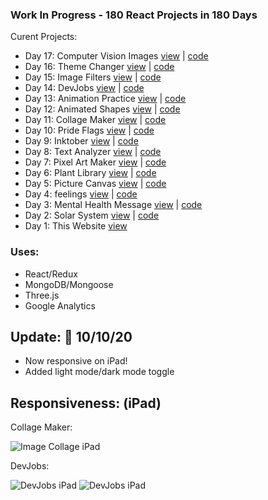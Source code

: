 ### Work In Progress - 180 React Projects in 180 Days 
Curent Projects: 
- Day 17: Computer Vision Images [view](http://kathleenwang180projects.surge.sh/day/17) | [code](https://github.com/kathleenfwang/180-React-Projects/blob/master/src/pages/Day19.js)
- Day 16: Theme Changer [view](http://kathleenwang180projects.surge.sh/day/16) | [code](https://github.com/kathleenfwang/180-React-Projects/blob/master/src/pages/Day18.js)
- Day 15: Image Filters [view](http://kathleenwang180projects.surge.sh/day/15) | [code](https://github.com/kathleenfwang/180-React-Projects/blob/master/src/pages/Day17.js)
- Day 14: DevJobs [view](http://kathleenwang180projects.surge.sh/day/14) | [code](https://github.com/kathleenfwang/180-React-Projects/blob/master/src/pages/Day16.js)
- Day 13: Animation Practice [view](http://kathleenwang180projects.surge.sh/day/13)  | [code](https://github.com/kathleenfwang/180-React-Projects/blob/master/src/pages/Day14.js)
- Day 12: Animated Shapes [view](http://kathleenwang180projects.surge.sh/day/12)  | [code](https://github.com/kathleenfwang/180-React-Projects/blob/master/src/pages/Day13.js)
- Day 11: Collage Maker [view](http://kathleenwang180projects.surge.sh/day/11) | [code](https://github.com/kathleenfwang/180-React-Projects/blob/master/src/pages/Day11.js)
- Day 10: Pride Flags [view](http://kathleenwang180projects.surge.sh/day/10) | [code](https://github.com/kathleenfwang/180-React-Projects/blob/master/src/pages/Day10.js)
- Day 9: Inktober [view](http://kathleenwang180projects.surge.sh/day/9) | [code](https://github.com/kathleenfwang/180-React-Projects/blob/master/src/pages/Day9.js)
- Day 8: Text Analyzer [view](http://kathleenwang180projects.surge.sh/day/8) | [code](https://github.com/kathleenfwang/180-React-Projects/blob/master/src/pages/Day8.js)
- Day 7: Pixel Art Maker [view](http://kathleenwang180projects.surge.sh/day/7) | [code](https://github.com/kathleenfwang/180-React-Projects/blob/master/src/pages/Day7.js)
- Day 6: Plant Library [view](http://kathleenwang180projects.surge.sh/day/6) | [code](https://github.com/kathleenfwang/180-React-Projects/blob/master/src/pages/Day6.js)
- Day 5: Picture Canvas [view](http://kathleenwang180projects.surge.sh/day/5) | [code](https://github.com/kathleenfwang/180-React-Projects/blob/master/src/pages/Day5.js)
- Day 4: feelings [view](http://kathleenwang180projects.surge.sh/day/4) | [code](https://github.com/kathleenfwang/180-React-Projects/blob/master/src/pages/Day4.js)
- Day 3: Mental Health Message [view](http://kathleenwang180projects.surge.sh/day/3) | [code](https://github.com/kathleenfwang/180-React-Projects/blob/master/src/pages/Day3.js)
- Day 2: Solar System [view](http://kathleenwang180projects.surge.sh/day/2) | [code](https://github.com/kathleenfwang/180-React-Projects/blob/master/src/pages/Day2.js)
- Day 1: This Website [view](kathleenwang180projects.surge.sh/)
### Uses: 
- React/Redux 
- MongoDB/Mongoose 
- Three.js 
- Google Analytics
## Update: 🎉 10/10/20
* Now responsive on iPad!
* Added light mode/dark mode toggle
## Responsiveness: (iPad)
Collage Maker: 

![Image Collage iPad](https://media.discordapp.net/attachments/701277128951595030/765401705256058910/image.png?width=338&height=400)

DevJobs:

![DevJobs iPad](https://media.discordapp.net/attachments/701277128951595032/770106251278942238/e1d7e1da24862750caff501a3e99bfc6.png?width=395&height=577)
![DevJobs iPad](https://media.discordapp.net/attachments/701277128951595032/770106821285117952/2020-10-25.png?width=395&height=577)
 
